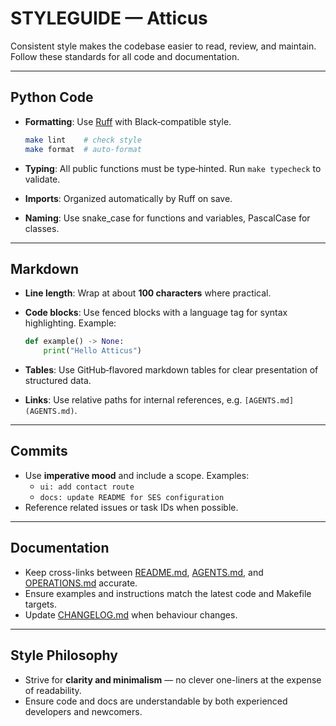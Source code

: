 # STYLEGUIDE — Atticus

Consistent style makes the codebase easier to read, review, and maintain.
Follow these standards for all code and documentation.

---

## Python Code

- **Formatting**: Use [Ruff](https://docs.astral.sh/ruff/) with Black‑compatible style.

  ```bash
  make lint    # check style
  make format  # auto-format
  ```

- **Typing**: All public functions must be type‑hinted. Run `make typecheck` to validate.
- **Imports**: Organized automatically by Ruff on save.
- **Naming**: Use snake_case for functions and variables, PascalCase for classes.

---

## Markdown

- **Line length**: Wrap at about **100 characters** where practical.
- **Code blocks**: Use fenced blocks with a language tag for syntax highlighting. Example:

  ```python
  def example() -> None:
      print("Hello Atticus")
  ```

- **Tables**: Use GitHub‑flavored markdown tables for clear presentation of structured data.
- **Links**: Use relative paths for internal references, e.g. `[AGENTS.md](AGENTS.md)`.

---

## Commits

- Use **imperative mood** and include a scope.
  Examples:
  - `ui: add contact route`
  - `docs: update README for SES configuration`
- Reference related issues or task IDs when possible.

---

## Documentation

- Keep cross-links between [README.md](README.md), [AGENTS.md](AGENTS.md), and [OPERATIONS.md](OPERATIONS.md) accurate.
- Ensure examples and instructions match the latest code and Makefile targets.
- Update [CHANGELOG.md](CHANGELOG.md) when behaviour changes.

---

## Style Philosophy

- Strive for **clarity and minimalism** — no clever one-liners at the expense of readability.
- Ensure code and docs are understandable by both experienced developers and newcomers.
